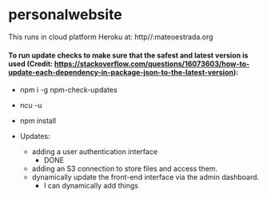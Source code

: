 # personalwebsite

This runs in cloud platform Heroku at: http//:mateoestrada.org

#### To run update checks to make sure that the safest and latest version is used (Credit: https://stackoverflow.com/questions/16073603/how-to-update-each-dependency-in-package-json-to-the-latest-version):

- npm i -g npm-check-updates
- ncu -u
- npm install

- Updates:
    + adding a user authentication interface 
        - DONE
    + adding an S3 connection to store files and access them.
    + dynamically update the front-end interface via the admin dashboard. 
        - I can dynamically add things
